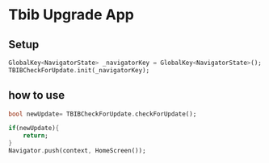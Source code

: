 # Tbib Upgrade App

## Setup

```dart
GlobalKey<NavigatorState> _navigatorKey = GlobalKey<NavigatorState>();
TBIBCheckForUpdate.init(_navigatorKey);
```

## how to use

```dart
bool newUpdate= TBIBCheckForUpdate.checkForUpdate();

if(newUpdate){
    return;
}
Navigator.push(context, HomeScreen());
```
